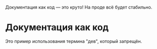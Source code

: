 Документация как код — это круто!
На проде всё будет стабильно.

# Документация как код

Это пример использования термина "дев", который запрещён.